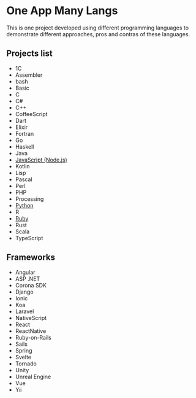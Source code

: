 # One App Many Langs

This is one project developed using different programming languages to demonstrate different approaches, pros and contras of these languages.

## Projects list
- 1С
- Assembler
- bash
- Basic
- C
- C#
- C++
- CoffeeScript
- Dart
- Elixir
- Fortran
- Go
- Haskell
- Java
- [JavaScript (Node.js)](javascript)
- Kotlin
- Lisp
- Pascal
- Perl
- PHP
- Processing
- [Python](python)
- R
- [Ruby](ruby)
- Rust
- Scala
- TypeScript

## Frameworks
- Angular
- ASP .NET
- Corona SDK
- Django
- Ionic
- Koa
- Laravel
- NativeScript
- React
- ReactNative
- Ruby-on-Rails
- Sails
- Spring
- Svelte
- Tornado
- Unity
- Unreal Engine
- Vue
- Yii

